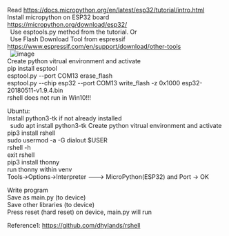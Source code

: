 Read https://docs.micropython.org/en/latest/esp32/tutorial/intro.html  
Install micropython on ESP32 board https://micropython.org/download/esp32/  
  &ensp;Use esptools.py method from the tutorial. Or  
  &ensp;Use Flash Download Tool from espressif https://www.espressif.com/en/support/download/other-tools  
  &ensp;![image](https://github.com/mryokai/esp32-micropython-installation/assets/136013177/eeda586c-f026-47a2-a0fb-729715f728be)  
Create python vitrual environment and activate  
pip install esptool  
esptool.py --port COM13 erase_flash  
esptool.py --chip esp32 --port COM13 write_flash -z 0x1000 esp32-20180511-v1.9.4.bin  
rshell does not run in Win10!!!

Ubuntu:  
Install python3-tk if not already installed  
  &ensp;sudo apt install python3-tk
Create python vitrual environment and activate   
pip3 install rshell  
sudo usermod -a -G dialout $USER  
rshell -h  
exit rshell  
pip3 install thonny  
run thonny within venv  
Tools->Options->Interpreter ---> MicroPython(ESP32) and Port -> OK  
  
Write program  
Save as main.py (to device)  
Save other libraries (to device)  
Press reset (hard reset) on device, main.py will run  
  
  
Reference1: https://github.com/dhylands/rshell  


